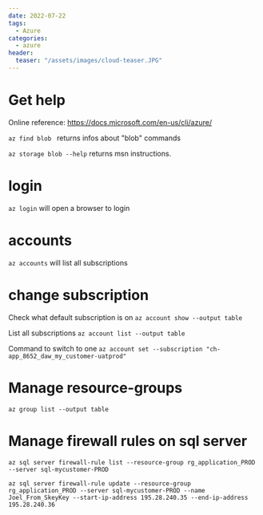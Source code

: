 ```yaml
---
date: 2022-07-22
tags:
  - Azure
categories:
  - azure
header:
  teaser: "/assets/images/cloud-teaser.JPG"
---
```


# Get help
Online reference: https://docs.microsoft.com/en-us/cli/azure/

```az find blob ``` returns infos about "blob" commands

```az storage blob --help``` returns msn instructions. 


# login
```az login``` will open a browser to login

# accounts
```az accounts``` will list all subscriptions

# change subscription

Check what default subscription is on
```az account show --output table```

List all subscriptions
```az account list --output table```

Command to switch to one
```az account set --subscription "ch-app_8652_daw_my_customer-uatprod"```

# Manage resource-groups
```az group list --output table```

# Manage firewall rules on sql server
```az sql server firewall-rule list --resource-group rg_application_PROD --server sql-mycustomer-PROD```

```az sql server firewall-rule update --resource-group rg_application_PROD --server sql-mycustomer-PROD --name Joel_From_SkeyKey --start-ip-address 195.28.240.35 --end-ip-address 195.28.240.36```
